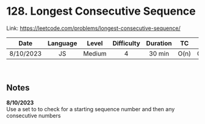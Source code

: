 # 128. Longest Consecutive Sequence

Link: https://leetcode.com/problems/longest-consecutive-sequence/

| Date | Language | Level | Difficulty | Duration | TC | SC |
| :---: | :---: | :---: | :---: | :---: | :---: | :---: |
| 8/10/2023 | JS   | Medium | 4  | 30 min   | O(n)   | O(n)  |

<br>

## Notes

**8/10/2023** <br/>
Use a set to to check for a starting sequence number and then any consecutive numbers